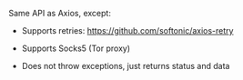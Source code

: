 Same API as Axios, except:

* Supports retries:
  https://github.com/softonic/axios-retry

* Supports Socks5 (Tor proxy)

* Does not throw exceptions, just returns status and data
